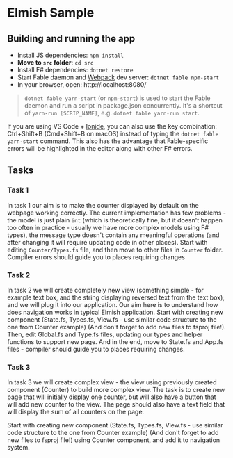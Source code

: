 # Elmish Sample

## Building and running the app

* Install JS dependencies: `npm install`
* **Move to `src` folder**: `cd src`
* Install F# dependencies: `dotnet restore`
* Start Fable daemon and [Webpack](https://webpack.js.org/) dev server: `dotnet fable npm-start`
* In your browser, open: http://localhost:8080/

> `dotnet fable yarn-start` (or `npm-start`) is used to start the Fable daemon and run a script in package.json concurrently. It's a shortcut of `yarn-run [SCRIP_NAME]`, e.g. `dotnet fable yarn-run start`.

If you are using VS Code + [Ionide](http://ionide.io/), you can also use the key combination: Ctrl+Shift+B (Cmd+Shift+B on macOS) instead of typing the `dotnet fable yarn-start` command. This also has the advantage that Fable-specific errors will be highlighted in the editor along with other F# errors.


## Tasks

### Task 1

In task 1 our aim is to make the counter displayed by default on the webpage working correctly. The current implementation has few problems - the model is just plain `int` (which is theoretically fine, but it doesn't happen too often in practice - usually we have more complex models using F# types), the message type doesn't contain any meaningful operations (and after changing it will require updating code in other places).
Start with editing `Counter/Types.fs` file, and then move to other files in `Counter` folder. Compiler errors should guide you to places requiring changes

### Task 2

In task 2 we will create completely new view (something simple - for example text box, and the string displaying reversed text from the text box), and we will plug it into our application. Our aim here is to understand how does navigation works in typical Elmish application.
Start with creating new component (State.fs, Types.fs, View.fs - use similar code structure to the one from Counter example) (And don't forget to add new files to fsproj file!). Then, edit Global.fs and Type.fs files, updating our types and helper functions to support new page. And in the end, move to State.fs and App.fs files - compiler should guide you to places requiring changes.

### Task 3

In task 3 we will create complex view - the view using previously created component (Counter) to build more complex view. The task is to create new page that will initially display one counter, but will also have a button that will add new counter to the view. The page should also have a text field that will display the sum of all counters on the page.

Start with creating new component (State.fs, Types.fs, View.fs - use similar code structure to the one from Counter example) (And don't forget to add new files to fsproj file!) using Counter component, and add it to navigation system.